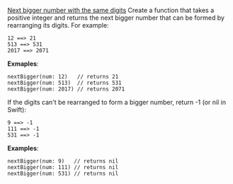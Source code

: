 [Next bigger number with the same digits](https://www.codewars.com/kata/55983863da40caa2c900004e)
Create a function that takes a positive integer and returns the next bigger number that can be formed by rearranging its digits. For example:

```
12 ==> 21
513 ==> 531
2017 ==> 2071
```
__Exmaples__:
```
nextBigger(num: 12)   // returns 21
nextBigger(num: 513)  // returns 531
nextBigger(num: 2017) // returns 2071
```

If the digits can't be rearranged to form a bigger number, return -1 (or nil in Swift):
```
9 ==> -1
111 ==> -1
531 ==> -1
```
__Examples__:
```
nextBigger(num: 9)   // returns nil
nextBigger(num: 111) // returns nil
nextBigger(num: 531) // returns nil
```